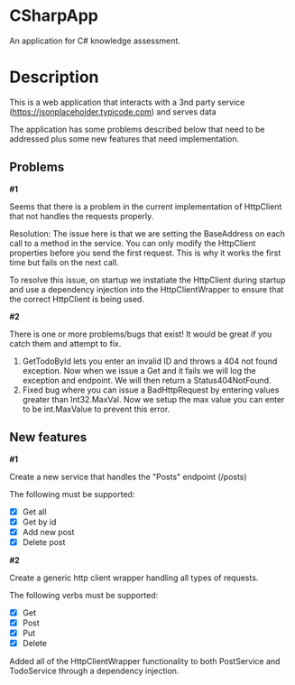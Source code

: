 # CSharpApp

An application for C# knowledge assessment.

# Description

This is a web application that interacts with a 3nd party service (https://jsonplaceholder.typicode.com) and serves data

The application has some problems described below that need to be addressed plus some new features that need implementation.

## Problems

**#1**

Seems that there is a problem in the current implementation of HttpClient that not handles the requests properly.

Resolution:
The issue here is that we are setting the BaseAddress on each call to a method in the service. You can only modify the HttpClient properties before you send the first request. This is why it works the first time but fails on the next call.

To resolve this issue, on startup we instatiate the HttpClient during startup and use a dependency injection into the HttpClientWrapper to ensure that the correct HttpClient is being used.

**#2**

Τhere is one or more problems/bugs that exist! It would be great if you catch them and attempt to fix.

1. GetTodoById lets you enter an invalid ID and throws a 404 not found exception. Now when we issue a Get and it fails we will log the exception and endpoint. We will then return a Status404NotFound.
2. Fixed bug where you can issue a BadHttpRequest by entering values greater than Int32.MaxVal. Now we setup the max value you can enter to be int.MaxValue to prevent this error.

## New features

**#1**

Create a new service that handles the "Posts" endpoint (/posts)

The following must be supported:

- [x] Get all
- [x] Get by id
- [x] Add new post
- [x] Delete post

**#2**

Create a generic http client wrapper handling all types of requests.

The following verbs must be supported:
- [x] Get
- [x] Post
- [x] Put
- [x] Delete

Added all of the HttpClientWrapper functionality to both PostService and TodoService through a dependency injection.
